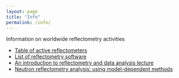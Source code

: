 ```yaml
---
layout: page
title: "Info"
permalink: /info/
---
```


Information on worldwide reflectometry activities

  * [Table of active reflectometers](./reflectometers)
  * [List of reflectometry software](./software)
  * [An introduction to reflectometry and data analysis lecture](https://www.youtube.com/watch?v=PHBLK_3sfi8)
  * [Neutron reflectometry analysis: using model-dependent methods](https://arxiv.org/abs/2003.08270)
